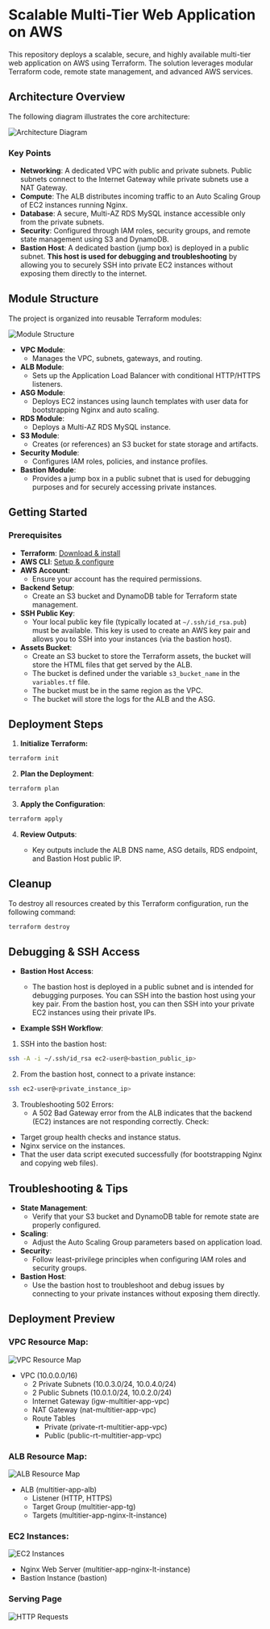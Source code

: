 # Scalable Multi-Tier Web Application on AWS

This repository deploys a scalable, secure, and highly available multi-tier web application on AWS using Terraform. The solution leverages modular Terraform code, remote state management, and advanced AWS services.

## Architecture Overview

The following diagram illustrates the core architecture:

![Architecture Diagram](assets/graph1.png)

### Key Points

- **Networking**: A dedicated VPC with public and private subnets. Public subnets connect to the Internet Gateway while private subnets use a NAT Gateway.
- **Compute**: The ALB distributes incoming traffic to an Auto Scaling Group of EC2 instances running Nginx.
- **Database**: A secure, Multi-AZ RDS MySQL instance accessible only from the private subnets.
- **Security**: Configured through IAM roles, security groups, and remote state management using S3 and DynamoDB.
- **Bastion Host**: A dedicated bastion (jump box) is deployed in a public subnet. **This host is used for debugging and troubleshooting** by allowing you to securely SSH into private EC2 instances without exposing them directly to the internet.

## Module Structure

The project is organized into reusable Terraform modules:

![Module Structure](assets/graph2.png)

- **VPC Module**:
  - Manages the VPC, subnets, gateways, and routing.
- **ALB Module**:
  - Sets up the Application Load Balancer with conditional HTTP/HTTPS listeners.
- **ASG Module**:
  - Deploys EC2 instances using launch templates with user data for bootstrapping Nginx and auto scaling.
- **RDS Module**:
  - Deploys a Multi-AZ RDS MySQL instance.
- **S3 Module**:
  - Creates (or references) an S3 bucket for state storage and artifacts.
- **Security Module**:
  - Configures IAM roles, policies, and instance profiles.
- **Bastion Module**:
  - Provides a jump box in a public subnet that is used for debugging purposes and for securely accessing private instances.

## Getting Started

### Prerequisites

- **Terraform**: [Download & install](https://www.terraform.io/downloads)
- **AWS CLI**: [Setup & configure](https://aws.amazon.com/cli/)
- **AWS Account**:
  - Ensure your account has the required permissions.
- **Backend Setup**:
  - Create an S3 bucket and DynamoDB table for Terraform state management.
- **SSH Public Key**:
  - Your local public key file (typically located at `~/.ssh/id_rsa.pub`) must be available. This key is used to create an AWS key pair and allows you to SSH into your instances (via the bastion host).
- **Assets Bucket**:
  - Create an S3 bucket to store the Terraform assets, the bucket will store the HTML files that get served by the ALB.
  - The bucket is defined under the variable `s3_bucket_name` in the `variables.tf` file.
  - The bucket must be in the same region as the VPC.
  - The bucket will store the logs for the ALB and the ASG.

## Deployment Steps

1. **Initialize Terraform:**

```bash
terraform init
```

2. **Plan the Deployment**:

```bash
terraform plan
```

3. **Apply the Configuration**:

```bash
terraform apply
```

4. **Review Outputs**:

   - Key outputs include the ALB DNS name, ASG details, RDS endpoint, and Bastion Host public IP.

## Cleanup

To destroy all resources created by this Terraform configuration, run the following command:

```bash
terraform destroy
```

## Debugging & SSH Access

- **Bastion Host Access**:

  - The bastion host is deployed in a public subnet and is intended for debugging purposes. You can SSH into the bastion host using your key pair. From the bastion host, you can then SSH into your private EC2 instances using their private IPs.

- **Example SSH Workflow**:

1. SSH into the bastion host:

```bash
ssh -A -i ~/.ssh/id_rsa ec2-user@<bastion_public_ip>
```

2. From the bastion host, connect to a private instance:

```bash
ssh ec2-user@<private_instance_ip>
```

3. Troubleshooting 502 Errors:
   - A 502 Bad Gateway error from the ALB indicates that the backend (EC2) instances are not responding correctly. Check:

- Target group health checks and instance status.
- Nginx service on the instances.
- That the user data script executed successfully (for bootstrapping Nginx and copying web files).

## Troubleshooting & Tips

- **State Management**:
  - Verify that your S3 bucket and DynamoDB table for remote state are properly configured.
- **Scaling**:
  - Adjust the Auto Scaling Group parameters based on application load.
- **Security**:
  - Follow least-privilege principles when configuring IAM roles and security groups.
- **Bastion Host**:
  - Use the bastion host to troubleshoot and debug issues by connecting to your private instances without exposing them directly.

## Deployment Preview

### VPC Resource Map:

![VPC Resource Map](assets/vpc_resource_map.png)

- VPC (10.0.0.0/16)
  - 2 Private Subnets (10.0.3.0/24, 10.0.4.0/24)
  - 2 Public Subnets (10.0.1.0/24, 10.0.2.0/24)
  - Internet Gateway (igw-multitier-app-vpc)
  - NAT Gateway (nat-multitier-app-vpc)
  - Route Tables
    - Private (private-rt-multitier-app-vpc)
    - Public (public-rt-multitier-app-vpc)

### ALB Resource Map:

![ALB Resource Map](assets/alb_resource_map.png)

- ALB (multitier-app-alb)
  - Listener (HTTP, HTTPS)
  - Target Group (multitier-app-tg)
  - Targets (multitier-app-nginx-lt-instance)

### EC2 Instances:

![EC2 Instances](assets/ec2_instances.png)

- Nginx Web Server (multitier-app-nginx-lt-instance)
- Bastion Instance (bastion)

### Serving Page

![HTTP Requests](assets/http_request.png)
